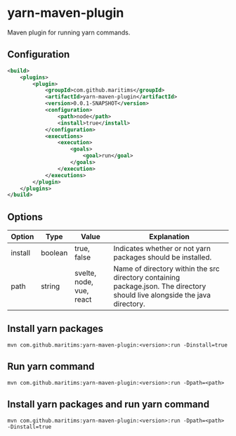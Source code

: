 # yarn-maven-plugin
Maven plugin for running yarn commands.

## Configuration
```xml
<build>
    <plugins>
        <plugin>
            <groupId>com.github.maritims</groupId>
            <artifactId>yarn-maven-plugin</artifactId>
            <version>0.0.1-SNAPSHOT</version>
            <configuration>
                <path>node</path>
                <install>true</install>
            </configuration>
            <executions>
                <execution>
                    <goals>
                        <goal>run</goal>
                    </goals>
                </execution>
            </executions>
        </plugin>
    </plugins>
</build>
```

## Options
| Option | Type     | Value                    | Explanation                                                                                                                 |
|--------|----------|--------------------------|-----------------------------------------------------------------------------------------------------------------------------|
| install | boolean | true, false              | Indicates whether or not yarn packages should be installed.                                                                 |
| path | string | svelte, node, vue, react | Name of directory within the src directory containing package.json. The directory should live alongside the java directory. | 

## Install yarn packages
`mvn com.github.maritims:yarn-maven-plugin:<version>:run -Dinstall=true`

## Run yarn command
`mvn com.github.maritims:yarn-maven-plugin:<version>:run -Dpath=<path>`

## Install yarn packages and run yarn command
`mvn com.github.maritims:yarn-maven-plugin:<version>:run -Dpath=<path> -Dinstall=true`